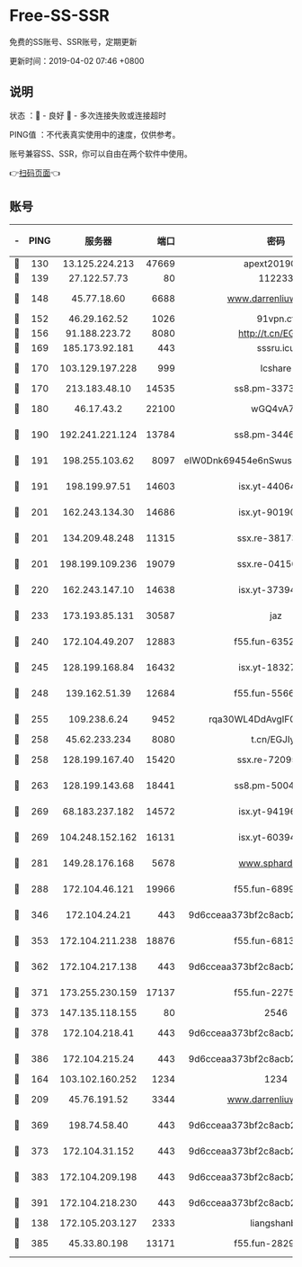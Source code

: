 # Free-SS-SSR

免费的SS账号、SSR账号，定期更新

更新时间：2019-04-02 07:46 +0800

## 说明

状态     ：🙂 - 良好 🙁 - 多次连接失败或连接超时

PING值   ：不代表真实使用中的速度，仅供参考。

账号兼容SS、SSR，你可以自由在两个软件中使用。

👉[扫码页面](https://liesauer.github.io/Free-SS-SSR/)👈

## 账号

|-|PING|服务器|端口|密码|加密方式|区域|
|:----:|:----:|:-----:|-----:|:----:|:----:|:----:|
|🙂|130|13.125.224.213|47669|apext2019001|chacha20|KR|
|🙂|139|27.122.57.73|80|112233|chacha20|CN|
|🙂|148|45.77.18.60|6688|www.darrenliuwei.com|aes-256-cfb|JP|
|🙂|152|46.29.162.52|1026|91vpn.cf|rc4-md5|RU|
|🙂|156|91.188.223.72|8080|http://t.cn/EGJIyrl|rc4-md5|RU|
|🙂|169|185.173.92.181|443|sssru.icu|rc4-md5|RU|
|🙂|170|103.129.197.228|999|lcshare|aes-256-cfb|CN|
|🙂|170|213.183.48.10|14535|ss8.pm-33736221|rc4-md5|RU|
|🙂|180|46.17.43.2|22100|wGQ4vA7D|aes-256-gcm|RU|
|🙂|190|192.241.221.124|13784|ss8.pm-34461522|aes-256-cfb|US|
|🙂|191|198.255.103.62|8097|eIW0Dnk69454e6nSwuspv9DmS201tQ0D|aes-256-cfb|US|
|🙂|191|198.199.97.51|14603|isx.yt-44064347|aes-256-cfb|US|
|🙂|201|162.243.134.30|14686|isx.yt-90190160|aes-256-cfb|US|
|🙂|201|134.209.48.248|11315|ssx.re-38173894|aes-256-cfb|US|
|🙂|201|198.199.109.236|19079|ssx.re-04150237|aes-256-cfb|US|
|🙂|220|162.243.147.10|14638|isx.yt-37394875|aes-256-cfb|US|
|🙂|233|173.193.85.131|30587|jaz|aes-256-cfb|US|
|🙂|240|172.104.49.207|12883|f55.fun-63527647|aes-256-cfb|SG|
|🙂|245|128.199.168.84|16432|isx.yt-18327519|aes-256-cfb|SG|
|🙂|248|139.162.51.39|12684|f55.fun-55660117|aes-256-cfb|SG|
|🙂|255|109.238.6.24|9452|rqa30WL4DdAvgIFG6Fs3znzTa|aes-256-cfb|FR|
|🙂|258|45.62.233.234|8080|t.cn/EGJIyrl|rc4-md5|CA|
|🙂|258|128.199.167.40|15420|ssx.re-72095229|aes-256-cfb|SG|
|🙂|263|128.199.143.68|18441|ss8.pm-50042831|aes-256-cfb|SG|
|🙂|269|68.183.237.182|14572|isx.yt-94196593|aes-256-cfb|SG|
|🙂|269|104.248.152.162|16131|isx.yt-60394237|aes-256-cfb|SG|
|🙂|281|149.28.176.168|5678|www.sphard.com|aes-256-cfb|SG|
|🙂|288|172.104.46.121|19966|f55.fun-68996821|aes-256-cfb|SG|
|🙂|346|172.104.24.21|443|9d6cceaa373bf2c8acb22e60b6a58be6|aes-256-cfb|US|
|🙂|353|172.104.211.238|18876|f55.fun-68130782|aes-256-cfb|US|
|🙂|362|172.104.217.138|443|9d6cceaa373bf2c8acb22e60b6a58be6|aes-256-cfb|US|
|🙂|371|173.255.230.159|17137|f55.fun-22752790|aes-256-cfb|US|
|🙂|373|147.135.118.155|80|2546|chacha20|US|
|🙂|378|172.104.218.41|443|9d6cceaa373bf2c8acb22e60b6a58be6|aes-256-cfb|US|
|🙂|386|172.104.215.24|443|9d6cceaa373bf2c8acb22e60b6a58be6|aes-256-cfb|US|
|🙂|164|103.102.160.252|1234|1234|rc4-md5|JP|
|🙂|209|45.76.191.52|3344|www.darrenliuwei.com|aes-256-cfb|AU|
|🙂|369|198.74.58.40|443|9d6cceaa373bf2c8acb22e60b6a58be6|aes-256-cfb|US|
|🙂|373|172.104.31.152|443|9d6cceaa373bf2c8acb22e60b6a58be6|aes-256-cfb|US|
|🙂|383|172.104.209.198|443|9d6cceaa373bf2c8acb22e60b6a58be6|aes-256-cfb|US|
|🙂|391|172.104.218.230|443|9d6cceaa373bf2c8acb22e60b6a58be6|aes-256-cfb|US|
|🙁|138|172.105.203.127|2333|liangshanbo|chacha20|JP|
|🙁|385|45.33.80.198|13171|f55.fun-28295578|aes-256-cfb|US|

